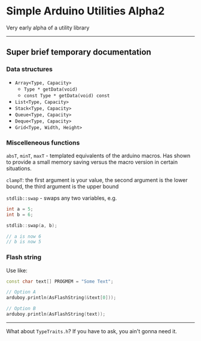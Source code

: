 # Simple Arduino Utilities Alpha2
Very early alpha of a utility library

---

## Super brief temporary documentation

### Data structures

* `Array<Type, Capacity>`
  * `Type * getData(void)`
  * `const Type * getData(void) const`  
* `List<Type, Capacity>`
* `Stack<Type, Capacity>`
* `Queue<Type, Capacity>`
* `Deque<Type, Capacity>`
* `Grid<Type, Width, Height>`

### Miscelleneous functions

`absT`, `minT`, `maxT` - templated equivalents of the arduino macros.
Has shown to provide a small memory saving versus the macro version in certain situations.

`clampT`:
the first argument is your value,
the second argument is the lower bound,
the third argument is the upper bound

`stdlib::swap` - swaps any two variables, e.g.
```cpp
int a = 5;
int b = 6;

stdlib::swap(a, b);

// a is now 6
// b is now 5
```

### Flash string

Use like:
```cpp
const char text[] PROGMEM = "Some Text";

// Option A
arduboy.println(AsFlashString(&text[0]));

// Option B
arduboy.println(AsFlashString(text));
```

---

What about `TypeTraits.h`?
If you have to ask, you ain't gonna need it.
